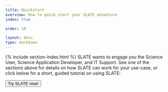 ```yaml
---
title: Quickstart
overview: How to quick start your SLATE adventure
index: true

order: 10

layout: docs
type: markdown
---
```


{% include section-index.html %}
SLATE wants to engage you the Science User, Science Application Developer, and IT Support. 
See one of the sections above for details on how SLATE can work for your use-case, or click below for a short, guided tutorial on using SLATE:

<div id="doc-call" class="container-fluid doc-call-container ">
    <div class="row doc-call-row">
        <div class="col-md-10 nofloat center-block">
            <div class="col-sm-9 text-center nofloat center-block">
                <a href="https://sandbox.slateci.io:5000"><button class="btn btn-slate">Try SLATE now!</button></a>    
            </div>
        </div>
    </div>
</div>

